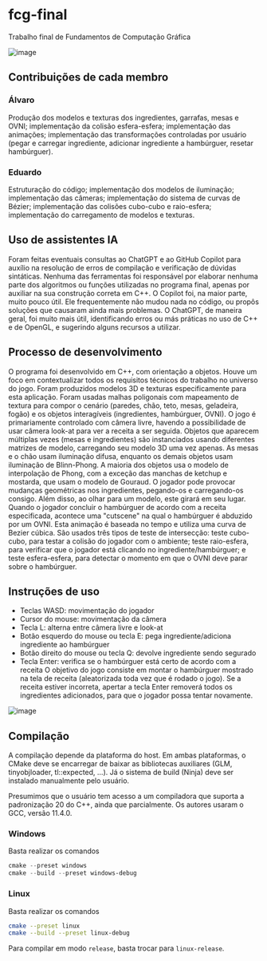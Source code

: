 # fcg-final
Trabalho final de Fundamentos de Computação Gráfica

![image](https://github.com/EduMenges/fcg-final/assets/108766073/c2f47ff4-8c6a-4d86-b1b4-9fb0fd7e1f57)


## Contribuições de cada membro
### Álvaro
Produção dos modelos e texturas dos ingredientes, garrafas, mesas e OVNI; implementação da colisão esfera-esfera; implementação das animações; implementação das transformações controladas por usuário (pegar e carregar ingrediente, adicionar ingrediente a hambúrguer, resetar hambúrguer).
### Eduardo
Estruturação do código; implementação dos modelos de iluminação; implementação das câmeras; implementação do sistema de curvas de Bézier; implementação das colisões cubo-cubo e raio-esfera; implementação do carregamento de modelos e texturas.

## Uso de assistentes IA
Foram feitas eventuais consultas ao ChatGPT e ao GitHub Copilot para auxílio na resolução de erros de compilação e verificação de dúvidas sintáticas. Nenhuma das ferramentas foi responsável por elaborar nenhuma parte dos algoritmos ou funções utilizadas no programa final, apenas por auxiliar na sua construção correta em C++. O Copilot foi, na maior parte, muito pouco útil. Ele frequentemente não mudou nada no código, ou propôs soluções que causaram ainda mais problemas. O ChatGPT, de maneira geral, foi muito mais útil, identificando erros ou más práticas no uso de C++ e de OpenGL, e sugerindo alguns recursos a utilizar.

## Processo de desenvolvimento
O programa foi desenvolvido em C++, com orientação a objetos. Houve um foco em contextualizar todos os requisitos técnicos do trabalho no universo do jogo. Foram produzidos modelos 3D e texturas especificamente para esta aplicação. Foram usadas malhas poligonais com mapeamento de textura para compor o cenário (paredes, chão, teto, mesas, geladeira, fogão) e os objetos interagíveis (ingredientes, hambúrguer, OVNI).
O jogo é primariamente controlado com câmera livre, havendo a possibilidade de usar câmera look-at para ver a receita a ser seguida. Objetos que aparecem múltiplas vezes (mesas e ingredientes) são instanciados usando diferentes matrizes de modelo, carregando seu modelo 3D uma vez apenas. As mesas e o chão usam iluminação difusa, enquanto os demais objetos usam iluminação de Blinn-Phong. A maioria dos objetos usa o modelo de interpolação de Phong, com a exceção das manchas de ketchup e mostarda, que usam o modelo de Gouraud.
O jogador pode provocar mudanças geométricas nos ingredientes, pegando-os e carregando-os consigo. Além disso, ao olhar para um modelo, este girará em seu lugar. Quando o jogador concluir o hambúrguer de acordo com a receita especificada, acontece uma "cutscene" na qual o hambúrguer é abduzido por um OVNI. Esta animação é baseada no tempo e utiliza uma curva de Bezier cúbica.
São usados três tipos de teste de intersecção: teste cubo-cubo, para testar a colisão do jogador com o ambiente; teste raio-esfera, para verificar que o jogador está clicando no ingrediente/hambúrguer; e teste esfera-esfera, para detectar o momento em que o OVNI deve parar sobre o hambúrguer.

## Instruções de uso
- Teclas WASD: movimentação do jogador
- Cursor do mouse: movimentação da câmera
- Tecla L: alterna entre câmera livre e look-at
- Botão esquerdo do mouse ou tecla E: pega ingrediente/adiciona ingrediente ao hambúrguer
- Botão direito do mouse ou tecla Q: devolve ingrediente sendo segurado
- Tecla Enter: verifica se o hambúrguer está certo de acordo com a receita
O objetivo do jogo consiste em montar o hambúrguer mostrado na tela de receita (aleatorizada toda vez que é rodado o jogo). Se a receita estiver incorreta, apertar a tecla Enter removerá todos os ingredientes adicionados, para que o jogador possa tentar novamente.

![image](https://github.com/EduMenges/fcg-final/assets/108766073/d21c49b5-72c1-4022-a7af-68102ea196dc)


## Compilação

A compilação depende da plataforma do host. Em ambas plataformas, o CMake deve se encarregar de baixar as bibliotecas
auxiliares (GLM, tinyobjloader, tl::expected, ...). Já o sistema de build (Ninja) deve ser instalado manualmente pelo
usuário.

Presumimos que o usuário tem acesso a um compiladora que suporta a padronização 20 do C++, ainda que parcialmente. Os
autores usaram o GCC, versão 11.4.0.

### Windows

Basta realizar os comandos

```powershell
cmake --preset windows
cmake --build --preset windows-debug
```

### Linux

Basta realizar os comandos

```bash
cmake --preset linux
cmake --build --preset linux-debug
```

Para compilar em modo `release`, basta trocar para `linux-release`.
